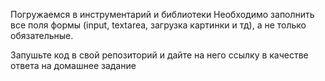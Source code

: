 Погружаемся в инструментарий и библиотеки
Необходимо заполнить все поля формы (input, textarea, загрузка картинки и тд), а не только обязательные.


Запушьте код в свой репозиторий и дайте на него ссылку в качестве ответа на домашнее задание